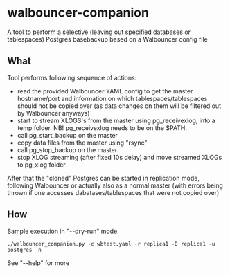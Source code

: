 # walbouncer-companion
A tool to perform a selective (leaving out specified databases or tablespaces) Postgres basebackup based on a Walbouncer config file

## What
Tool performs following sequence of actions:

- read the provided Walbouncer YAML config to get the master hostname/port and information on
 which tablespaces/tablespaces should not be copied over (as data changes on them will be filtered out by Walbouncer anyways)
- start to stream XLOGS's from the master using pg_receivexlog, into a temp folder. NB! pg_receivexlog needs to be on the $PATH.
- call pg_start_backup on the master
- copy data files from the master using "rsync"
- call pg_stop_backup on the master
- stop XLOG streaming (after fixed 10s delay) and move streamed XLOGs to pg_xlog folder

After that the "cloned" Postgres can be started in replication mode, following Walbouncer or actually also as a normal master
 (with errors being thrown if one accesses dabatases/tablespaces that were not copied over)

## How
Sample execution in "--dry-run" mode

```
./walbouncer_companion.py -c wbtest.yaml -r replica1 -D replica1 -u postgres -n
```

See "--help" for more
